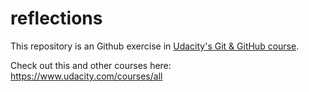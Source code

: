 # reflections

This repository is an Github exercise in [Udacity's Git & GitHub course](https://www.udacity.com/course/how-to-use-git-and-github--ud775).

Check out this and other courses here: https://www.udacity.com/courses/all
